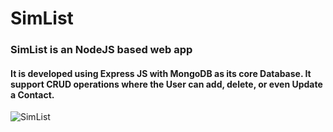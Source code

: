 <h1> SimList </h1>

<h3> SimList is an NodeJS based web app </h3>

<h4> It is developed using Express JS with MongoDB as its core Database. It support CRUD operations where the User can add, delete, or even Update a Contact. </h4>

![SimList](https://user-images.githubusercontent.com/76864645/130476100-656f15d3-a4d5-45ce-a196-6e349f459fc4.jpg)




